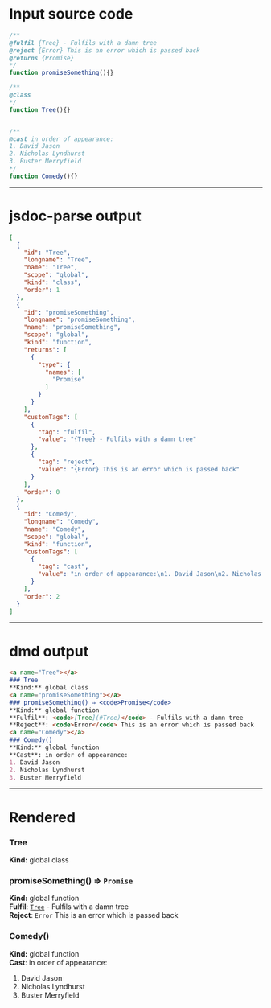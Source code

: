 # Input source code
```js
/**
@fulfil {Tree} - Fulfils with a damn tree
@reject {Error} This is an error which is passed back
@returns {Promise}
*/
function promiseSomething(){}

/**
@class
*/
function Tree(){}


/**
@cast in order of appearance:
1. David Jason
2. Nicholas Lyndhurst
3. Buster Merryfield
*/
function Comedy(){}

```

* * * 

# jsdoc-parse output
```json
[
  {
    "id": "Tree",
    "longname": "Tree",
    "name": "Tree",
    "scope": "global",
    "kind": "class",
    "order": 1
  },
  {
    "id": "promiseSomething",
    "longname": "promiseSomething",
    "name": "promiseSomething",
    "scope": "global",
    "kind": "function",
    "returns": [
      {
        "type": {
          "names": [
            "Promise"
          ]
        }
      }
    ],
    "customTags": [
      {
        "tag": "fulfil",
        "value": "{Tree} - Fulfils with a damn tree"
      },
      {
        "tag": "reject",
        "value": "{Error} This is an error which is passed back"
      }
    ],
    "order": 0
  },
  {
    "id": "Comedy",
    "longname": "Comedy",
    "name": "Comedy",
    "scope": "global",
    "kind": "function",
    "customTags": [
      {
        "tag": "cast",
        "value": "in order of appearance:\n1. David Jason\n2. Nicholas Lyndhurst\n3. Buster Merryfield"
      }
    ],
    "order": 2
  }
]
```

* * * 

# dmd output
```markdown
<a name="Tree"></a>
### Tree
**Kind:** global class  
<a name="promiseSomething"></a>
### promiseSomething() ⇒ <code>Promise</code>
**Kind:** global function  
**Fulfil**: <code>[Tree](#Tree)</code> - Fulfils with a damn tree  
**Reject**: <code>Error</code> This is an error which is passed back  
<a name="Comedy"></a>
### Comedy()
**Kind:** global function  
**Cast**: in order of appearance:
1. David Jason
2. Nicholas Lyndhurst
3. Buster Merryfield  
```

* * * 

# Rendered
<a name="Tree"></a>
### Tree
**Kind:** global class  
<a name="promiseSomething"></a>
### promiseSomething() ⇒ <code>Promise</code>
**Kind:** global function  
**Fulfil**: <code>[Tree](#Tree)</code> - Fulfils with a damn tree  
**Reject**: <code>Error</code> This is an error which is passed back  
<a name="Comedy"></a>
### Comedy()
**Kind:** global function  
**Cast**: in order of appearance:
1. David Jason
2. Nicholas Lyndhurst
3. Buster Merryfield  
